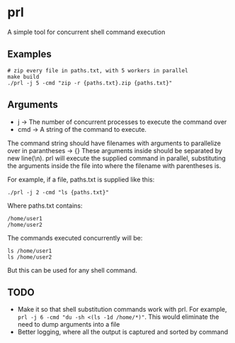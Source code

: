 # prl
A simple tool for concurrent shell command execution

## Examples

```
# zip every file in paths.txt, with 5 workers in parallel
make build
./prl -j 5 -cmd "zip -r {paths.txt}.zip {paths.txt}"
```

## Arguments

- j -> The number of concurrent processes to execute the command over
- cmd -> A string of the command to execute. 

The command string should have filenames with arguments to parallelize over in parantheses -> {}
These arguments inside should be separated by new line(\n).
prl will execute the supplied command in parallel, substituting the arguments inside the file into
where the filename with parentheses is.

For example, if a file, paths.txt is supplied like this:
```
./prl -j 2 -cmd "ls {paths.txt}"
```
Where paths.txt contains:
```
/home/user1
/home/user2
```
The commands executed concurrently will be:
```
ls /home/user1
ls /home/user2
```
But this can be used for any shell command.

## TODO
- Make it so that shell substitution commands work with prl. For example, `prl -j 6 -cmd "du -sh <(ls -1d /home/*)"`. This would eliminate the need to dump arguments into a file
- Better logging, where all the output is captured and sorted by command
